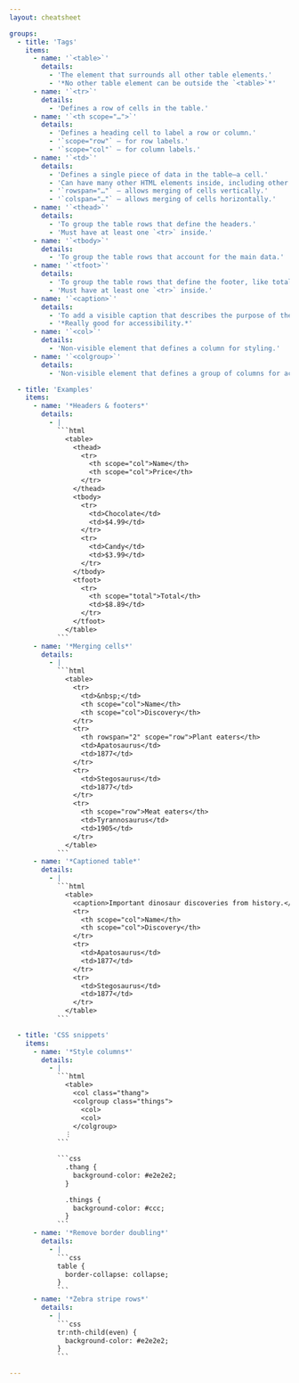 ```yaml
---
layout: cheatsheet

groups:
  - title: 'Tags'
    items:
      - name: '`<table>`'
        details:
          - 'The element that surrounds all other table elements.'
          - '*No other table element can be outside the `<table>`*'
      - name: '`<tr>`'
        details:
          - 'Defines a row of cells in the table.'
      - name: '`<th scope="…">`'
        details:
          - 'Defines a heading cell to label a row or column.'
          - '`scope="row"` — for row labels.'
          - '`scope="col"` — for column labels.'
      - name: '`<td>`'
        details:
          - 'Defines a single piece of data in the table—a cell.'
          - 'Can have many other HTML elements inside, including other tables.'
          - '`rowspan="…"` — allows merging of cells vertically.'
          - '`colspan="…"` — allows merging of cells horizontally.'
      - name: '`<thead>`'
        details:
          - 'To group the table rows that define the headers.'
          - 'Must have at least one `<tr>` inside.'
      - name: '`<tbody>`'
        details:
          - 'To group the table rows that account for the main data.'
      - name: '`<tfoot>`'
        details:
          - 'To group the table rows that define the footer, like totals.'
          - 'Must have at least one `<tr>` inside.'
      - name: '`<caption>`'
        details:
          - 'To add a visible caption that describes the purpose of the table.'
          - '*Really good for accessibility.*'
      - name: '`<col>`'
        details:
          - 'Non-visible element that defines a column for styling.'
      - name: '`<colgroup>`'
        details:
          - 'Non-visible element that defines a group of columns for accessibility and styling.'

  - title: 'Examples'
    items:
      - name: '*Headers & footers*'
        details:
          - |
            ```html
              <table>
                <thead>
                  <tr>
                    <th scope="col">Name</th>
                    <th scope="col">Price</th>
                  </tr>
                </thead>
                <tbody>
                  <tr>
                    <td>Chocolate</td>
                    <td>$4.99</td>
                  </tr>
                  <tr>
                    <td>Candy</td>
                    <td>$3.99</td>
                  </tr>
                </tbody>
                <tfoot>
                  <tr>
                    <th scope="total">Total</th>
                    <td>$8.89</td>
                  </tr>
                </tfoot>
              </table>
            ```
      - name: '*Merging cells*'
        details:
          - |
            ```html
              <table>
                <tr>
                  <td>&nbsp;</td>
                  <th scope="col">Name</th>
                  <th scope="col">Discovery</th>
                </tr>
                <tr>
                  <th rowspan="2" scope="row">Plant eaters</th>
                  <td>Apatosaurus</td>
                  <td>1877</td>
                </tr>
                <tr>
                  <td>Stegosaurus</td>
                  <td>1877</td>
                </tr>
                <tr>
                  <th scope="row">Meat eaters</th>
                  <td>Tyrannosaurus</td>
                  <td>1905</td>
                </tr>
              </table>
            ```
      - name: '*Captioned table*'
        details:
          - |
            ```html
              <table>
                <caption>Important dinosaur discoveries from history.</caption>
                <tr>
                  <th scope="col">Name</th>
                  <th scope="col">Discovery</th>
                </tr>
                <tr>
                  <td>Apatosaurus</td>
                  <td>1877</td>
                </tr>
                <tr>
                  <td>Stegosaurus</td>
                  <td>1877</td>
                </tr>
              </table>
            ```

  - title: 'CSS snippets'
    items:
      - name: '*Style columns*'
        details:
          - |
            ```html
              <table>
                <col class="thang">
                <colgroup class="things">
                  <col>
                  <col>
                </colgroup>
              ⋮
            ```

            ```css
              .thang {
                background-color: #e2e2e2;
              }

              .things {
                background-color: #ccc;
              }
            ```
      - name: '*Remove border doubling*'
        details:
          - |
            ```css
            table {
              border-collapse: collapse;
            }
            ```
      - name: '*Zebra stripe rows*'
        details:
          - |
            ```css
            tr:nth-child(even) {
              background-color: #e2e2e2;
            }
            ```

---
```


